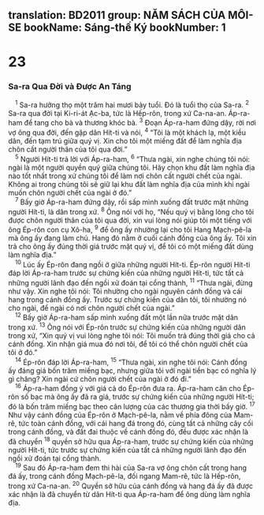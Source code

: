 translation: BD2011
group: NĂM SÁCH CỦA MÔI-SE
bookName: Sáng-thế Ký 
bookNumber: 1
-------

<div class="title"><h1>23</h1><h3>Sa-ra Qua Ðời và Ðược An Táng</h3></div>
<span class="verse sa_23_1"> <sup>1</sup> Sa-ra hưởng thọ một trăm hai mươi bảy tuổi. Ðó là tuổi thọ của Sa-ra. </span>
<span class="verse sa_23_2"><sup>2</sup> Sa-ra qua đời tại Ki-ri-át Ạc-ba, tức là Hếp-rôn, trong xứ Ca-na-an. Áp-ra-ham để tang cho bà và thương khóc bà. </span>
<span class="verse sa_23_3"><sup>3</sup> Ðoạn Áp-ra-ham đứng dậy, rời nơi vợ ông qua đời, đến gặp dân Hít-ti và nói, </span>
<span class="verse sa_23_4"><sup>4</sup> “Tôi là một khách lạ, một kiều dân, đến tạm trú giữa quý vị. Xin cho tôi một miếng đất để làm nghĩa địa chôn cất người thân của tôi qua đời.”<br/></span>
<span class="verse sa_23_5"> <sup>5</sup> Người Hít-ti trả lời với Áp-ra-ham, </span>
<span class="verse sa_23_6"><sup>6</sup> “Thưa ngài, xin nghe chúng tôi nói: ngài là một người quyền quý giữa chúng tôi. Hãy chọn khu đất làm nghĩa địa nào tốt nhất trong xứ chúng tôi để làm nơi chôn cất người chết của ngài. Không ai trong chúng tôi sẽ giữ lại khu đất làm nghĩa địa của mình khi ngài muốn chôn người chết của ngài ở đó.” <br/></span>
<span class="verse sa_23_7"> <sup>7</sup> Bấy giờ Áp-ra-ham đứng dậy, rồi sấp mình xuống đất trước mặt những người Hít-ti, là dân trong xứ. </span>
<span class="verse sa_23_8"><sup>8</sup> Ông nói với họ, “Nếu quý vị bằng lòng cho tôi được chôn người thân của tôi qua đời, xin vui lòng nói giúp tôi một tiếng với ông Ép-rôn con cụ Xô-ha, </span>
<span class="verse sa_23_9"><sup>9</sup> để ông ấy nhường lại cho tôi Hang Mạch-pê-la mà ông ấy đang làm chủ. Hang đó nằm ở cuối cánh đồng của ông ấy. Tôi xin trả cho ông ấy đúng thời giá trước mặt quý vị, để tôi có một miếng đất dùng làm nghĩa địa.”<br/></span>
<span class="verse sa_23_10"> <sup>10</sup> Lúc ấy Ép-rôn đang ngồi ở giữa những người Hít-ti. Ép-rôn người Hít-ti đáp lời Áp-ra-ham trước sự chứng kiến của những người Hít-ti, tức tất cả những người lãnh đạo đến ngồi xử đoán tại cổng thành, </span>
<span class="verse sa_23_11"><sup>11</sup> “Thưa ngài, đừng như vậy. Xin nghe tôi nói: Tôi nhường cho ngài nguyên cánh đồng và cái hang trong cánh đồng ấy. Trước sự chứng kiến của dân tôi, tôi nhường nó cho ngài, để ngài có nơi chôn người chết của ngài.”<br/></span>
<span class="verse sa_23_12"> <sup>12</sup> Bấy giờ Áp-ra-ham sấp mình xuống đất một lần nữa trước mặt dân trong xứ. </span>
<span class="verse sa_23_13"><sup>13</sup> Ông nói với Ép-rôn trước sự chứng kiến của những người dân trong xứ, “Xin quý vị vui lòng nghe tôi nói: Tôi muốn trả đúng thời giá cho cả cánh đồng. Xin nhận giá mua đó nơi tôi, để tôi có thể chôn người chết của tôi ở đó.”<br/></span>
<span class="verse sa_23_14"> <sup>14</sup> Ép-rôn đáp lời Áp-ra-ham, </span>
<span class="verse sa_23_15"><sup>15</sup> “Thưa ngài, xin nghe tôi nói: Cánh đồng ấy đáng giá bốn trăm miếng bạc, nhưng giữa tôi với ngài tiền bạc có nghĩa lý gì chăng? Xin ngài cứ chôn người chết của ngài ở đó đi.”<br/></span>
<span class="verse sa_23_16"> <sup>16</sup> Áp-ra-ham đồng ý với giá cả do Ép-rôn đưa ra. Áp-ra-ham cân cho Ép-rôn số bạc mà ông ấy đã ra giá, trước sự chứng kiến của những người Hít-ti; đó là bốn trăm miếng bạc theo cân lượng của các thương gia thời bấy giờ. </span>
<span class="verse sa_23_17"><sup>17</sup> Như vậy cánh đồng của Ép-rôn ở Mạch-pê-la, nằm về phía đông của Mam-rê, tức toàn cánh đồng, với cái hang đá trong đó, cùng tất cả những cây cối trong cánh đồng, và đất đai thuộc về cánh đồng đó, đều được xác nhận là đã chuyển </span>
<span class="verse sa_23_18"><sup>18</sup> quyền sở hữu qua Áp-ra-ham, trước sự chứng kiến của những người Hít-ti, tức trước sự chứng kiến của tất cả những người lãnh đạo đến ngồi xử đoán tại cổng thành.<br/></span>
<span class="verse sa_23_19"> <sup>19</sup> Sau đó Áp-ra-ham đem thi hài của Sa-ra vợ ông chôn cất trong hang đá ấy, trong cánh đồng Mạch-pê-la, đối ngang Mam-rê, tức là Hếp-rôn, trong xứ Ca-na-an. </span>
<span class="verse sa_23_20"><sup>20</sup> Quyền sở hữu của cánh đồng và hang đá ấy đã được xác nhận là đã chuyển từ dân Hít-ti qua Áp-ra-ham để ông dùng làm nghĩa địa.<br/></span>
